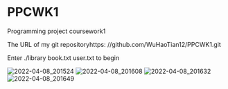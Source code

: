 # PPCWK1
Programming project coursework1

The URL of my git repositoryhttps: //github.com/WuHaoTian12/PPCWK1.git

Enter ./library book.txt user.txt to begin


![2022-04-08_201524](https://user-images.githubusercontent.com/101766788/162434117-333e0685-6ca9-4bb9-88bf-cea772c1dc66.png)
![2022-04-08_201608](https://user-images.githubusercontent.com/101766788/162434123-46fa72ea-e0b6-4f78-ab4c-c1b4c2f034e5.png)
![2022-04-08_201632](https://user-images.githubusercontent.com/101766788/162434132-f56d1fc0-6d6e-4dcf-909e-49f2bf0dda03.png)
![2022-04-08_201649](https://user-images.githubusercontent.com/101766788/162434141-8d37ec1f-33c1-4da5-a467-103326162e37.png)
